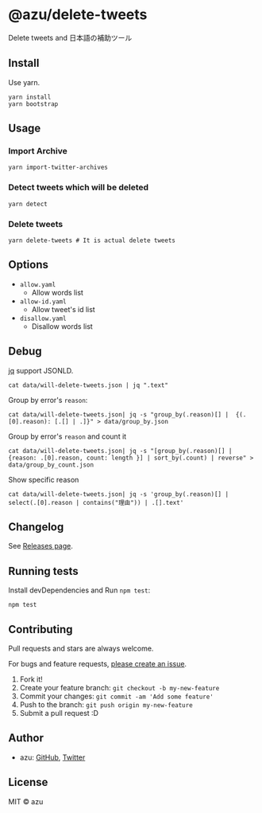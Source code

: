 # @azu/delete-tweets

Delete tweets and 日本語の補助ツール

## Install

Use yarn.

    yarn install
    yarn bootstrap

## Usage

### Import Archive

    yarn import-twitter-archives

### Detect tweets which will be deleted

    yarn detect

### Delete tweets

    yarn delete-tweets # It is actual delete tweets

## Options

- `allow.yaml`
    - Allow words list
- `allow-id.yaml`
    - Allow tweet's id list
- `disallow.yaml`
    - Disallow words list

## Debug

[jq](https://stedolan.github.io/jq/) support JSONLD.

```shell
cat data/will-delete-tweets.json | jq ".text"
```

Group by error's `reason`:

```shell
cat data/will-delete-tweets.json| jq -s "group_by(.reason)[] |  {(.[0].reason): [.[] | .]}" > data/group_by.json
```

Group by error's `reason` and count it 

```shell
cat data/will-delete-tweets.json| jq -s "[group_by(.reason)[] | {reason: .[0].reason, count: length }] | sort_by(.count) | reverse" > data/group_by_count.json
```

Show specific reason

```shell
cat data/will-delete-tweets.json| jq -s 'group_by(.reason)[] | select(.[0].reason | contains("理由")) | .[].text'
```

## Changelog

See [Releases page](https://github.com/azu/delete-tweets/releases).

## Running tests

Install devDependencies and Run `npm test`:

    npm test

## Contributing

Pull requests and stars are always welcome.

For bugs and feature requests, [please create an issue](https://github.com/azu/delete-tweets/issues).

1. Fork it!
2. Create your feature branch: `git checkout -b my-new-feature`
3. Commit your changes: `git commit -am 'Add some feature'`
4. Push to the branch: `git push origin my-new-feature`
5. Submit a pull request :D

## Author

- azu: [GitHub](https://github.com/azu), [Twitter](https://twitter.com/azu_re)

## License

MIT © azu
